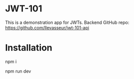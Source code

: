 # JWT-101

This is a demonstration app for JWTs. Backend GitHub repo: https://github.com/llevasseur/jwt-101-api

# Installation

npm i

npm run dev
